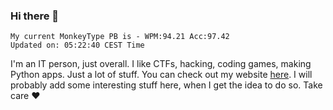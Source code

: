 ### Hi there 👋
<!-- PB START -->
```
My current MonkeyType PB is - WPM:94.21 Acc:97.42
Updated on: 05:22:40 CEST Time
```
<!-- PB END -->
I'm an IT person, just overall. I like CTFs, hacking, coding games, making Python apps. Just a lot of stuff.
You can check out my website [here](https://skill3472.github.io/).
I will probably add some interesting stuff here, when I get the idea to do so. Take care ❤️
